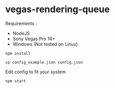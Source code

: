 # vegas-rendering-queue

Requirements :
- NodeJS
- Sony Vegas Pro 14+
- Windows (Not tested on Linux)

```
npm install
```

```
cp config_example.json config.json
```

Edit config to fit your system


```
npm start
```
